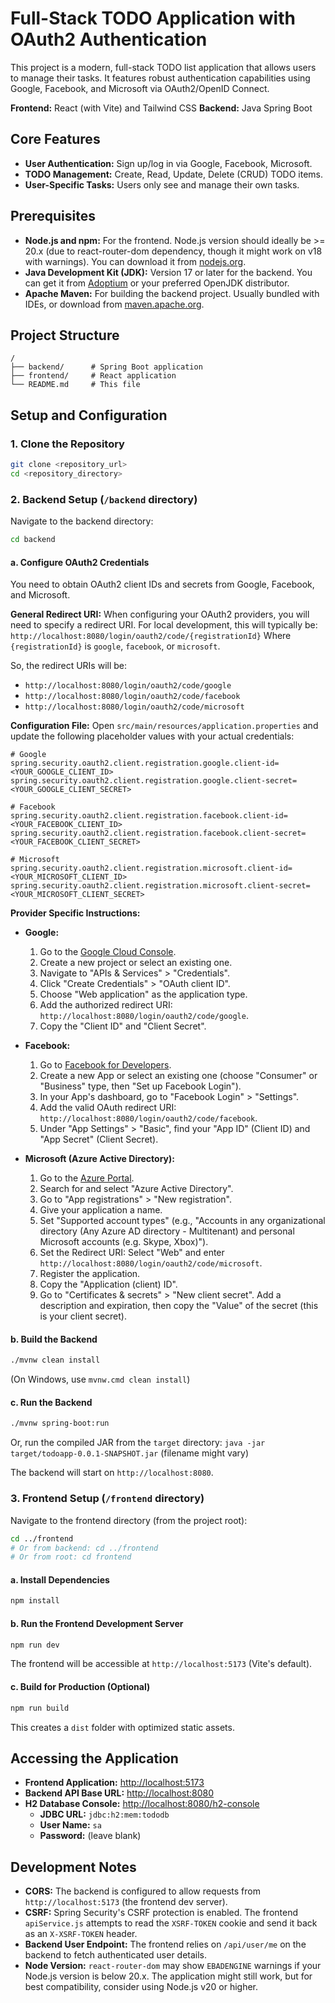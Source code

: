 # Full-Stack TODO Application with OAuth2 Authentication

This project is a modern, full-stack TODO list application that allows users to manage their tasks.
It features robust authentication capabilities using Google, Facebook, and Microsoft via OAuth2/OpenID Connect.

**Frontend:** React (with Vite) and Tailwind CSS
**Backend:** Java Spring Boot

## Core Features

*   **User Authentication:** Sign up/log in via Google, Facebook, Microsoft.
*   **TODO Management:** Create, Read, Update, Delete (CRUD) TODO items.
*   **User-Specific Tasks:** Users only see and manage their own tasks.

## Prerequisites

*   **Node.js and npm:** For the frontend. Node.js version should ideally be >= 20.x (due to react-router-dom dependency, though it might work on v18 with warnings). You can download it from [nodejs.org](https://nodejs.org/).
*   **Java Development Kit (JDK):** Version 17 or later for the backend. You can get it from [Adoptium](https://adoptium.net/) or your preferred OpenJDK distributor.
*   **Apache Maven:** For building the backend project. Usually bundled with IDEs, or download from [maven.apache.org](https://maven.apache.org/).

## Project Structure

```
/
├── backend/      # Spring Boot application
├── frontend/     # React application
└── README.md     # This file
```

## Setup and Configuration

### 1. Clone the Repository

```bash
git clone <repository_url>
cd <repository_directory>
```

### 2. Backend Setup (`/backend` directory)

Navigate to the backend directory:
```bash
cd backend
```

#### a. Configure OAuth2 Credentials

You need to obtain OAuth2 client IDs and secrets from Google, Facebook, and Microsoft.

**General Redirect URI:**
When configuring your OAuth2 providers, you will need to specify a redirect URI. For local development, this will typically be:
`http://localhost:8080/login/oauth2/code/{registrationId}`
Where `{registrationId}` is `google`, `facebook`, or `microsoft`.

So, the redirect URIs will be:
*   `http://localhost:8080/login/oauth2/code/google`
*   `http://localhost:8080/login/oauth2/code/facebook`
*   `http://localhost:8080/login/oauth2/code/microsoft`

**Configuration File:**
Open `src/main/resources/application.properties` and update the following placeholder values with your actual credentials:

```properties
# Google
spring.security.oauth2.client.registration.google.client-id=<YOUR_GOOGLE_CLIENT_ID>
spring.security.oauth2.client.registration.google.client-secret=<YOUR_GOOGLE_CLIENT_SECRET>

# Facebook
spring.security.oauth2.client.registration.facebook.client-id=<YOUR_FACEBOOK_CLIENT_ID>
spring.security.oauth2.client.registration.facebook.client-secret=<YOUR_FACEBOOK_CLIENT_SECRET>

# Microsoft
spring.security.oauth2.client.registration.microsoft.client-id=<YOUR_MICROSOFT_CLIENT_ID>
spring.security.oauth2.client.registration.microsoft.client-secret=<YOUR_MICROSOFT_CLIENT_SECRET>
```

**Provider Specific Instructions:**

*   **Google:**
    1.  Go to the [Google Cloud Console](https://console.cloud.google.com/).
    2.  Create a new project or select an existing one.
    3.  Navigate to "APIs & Services" > "Credentials".
    4.  Click "Create Credentials" > "OAuth client ID".
    5.  Choose "Web application" as the application type.
    6.  Add the authorized redirect URI: `http://localhost:8080/login/oauth2/code/google`.
    7.  Copy the "Client ID" and "Client Secret".

*   **Facebook:**
    1.  Go to [Facebook for Developers](https://developers.facebook.com/).
    2.  Create a new App or select an existing one (choose "Consumer" or "Business" type, then "Set up Facebook Login").
    3.  In your App's dashboard, go to "Facebook Login" > "Settings".
    4.  Add the valid OAuth redirect URI: `http://localhost:8080/login/oauth2/code/facebook`.
    5.  Under "App Settings" > "Basic", find your "App ID" (Client ID) and "App Secret" (Client Secret).

*   **Microsoft (Azure Active Directory):**
    1.  Go to the [Azure Portal](https://portal.azure.com/).
    2.  Search for and select "Azure Active Directory".
    3.  Go to "App registrations" > "New registration".
    4.  Give your application a name.
    5.  Set "Supported account types" (e.g., "Accounts in any organizational directory (Any Azure AD directory - Multitenant) and personal Microsoft accounts (e.g. Skype, Xbox)").
    6.  Set the Redirect URI: Select "Web" and enter `http://localhost:8080/login/oauth2/code/microsoft`.
    7.  Register the application.
    8.  Copy the "Application (client) ID".
    9.  Go to "Certificates & secrets" > "New client secret". Add a description and expiration, then copy the "Value" of the secret (this is your client secret).

#### b. Build the Backend

```bash
./mvnw clean install
```
(On Windows, use `mvnw.cmd clean install`)

#### c. Run the Backend

```bash
./mvnw spring-boot:run
```
Or, run the compiled JAR from the `target` directory:
`java -jar target/todoapp-0.0.1-SNAPSHOT.jar` (filename might vary)

The backend will start on `http://localhost:8080`.

### 3. Frontend Setup (`/frontend` directory)

Navigate to the frontend directory (from the project root):
```bash
cd ../frontend
# Or from backend: cd ../frontend
# Or from root: cd frontend
```

#### a. Install Dependencies

```bash
npm install
```

#### b. Run the Frontend Development Server

```bash
npm run dev
```
The frontend will be accessible at `http://localhost:5173` (Vite's default).

#### c. Build for Production (Optional)

```bash
npm run build
```
This creates a `dist` folder with optimized static assets.

## Accessing the Application

*   **Frontend Application:** [http://localhost:5173](http://localhost:5173)
*   **Backend API Base URL:** [http://localhost:8080](http://localhost:8080)
*   **H2 Database Console:** [http://localhost:8080/h2-console](http://localhost:8080/h2-console)
    *   **JDBC URL:** `jdbc:h2:mem:tododb`
    *   **User Name:** `sa`
    *   **Password:** (leave blank)

## Development Notes

*   **CORS:** The backend is configured to allow requests from `http://localhost:5173` (the frontend dev server).
*   **CSRF:** Spring Security's CSRF protection is enabled. The frontend `apiService.js` attempts to read the `XSRF-TOKEN` cookie and send it back as an `X-XSRF-TOKEN` header.
*   **Backend User Endpoint:** The frontend relies on `/api/user/me` on the backend to fetch authenticated user details.
*   **Node Version:** `react-router-dom` may show `EBADENGINE` warnings if your Node.js version is below 20.x. The application might still work, but for best compatibility, consider using Node.js v20 or higher.
